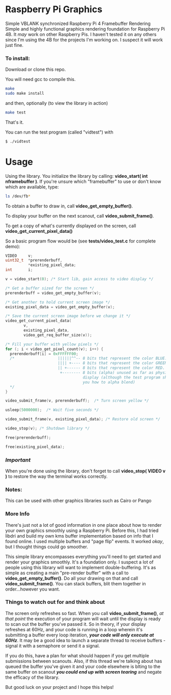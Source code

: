 # Raspberry Pi Graphics
Simple VBLANK synchronized Raspberry Pi 4 Framebuffer Rendering
Simple and highly functional graphics rendering foundation for Raspberry Pi 4B.  It *may* work on other Raspberry Pis.  I haven't tested it on any others since I'm using the 4B for the projects I'm working on.  I suspect it will work just fine.

### **To install:**
Download or clone this repo.

You will need gcc to compile this.
```bash
make
sudo make install
```
and then, optionally (to view the library in action)

```bash
make test
```

That's it.

You can run the test program (called "vidtest") with
```bash
$ ./vidtest
```

# Usage
Using the library.
You initialize the library by calling: **video_start( int nframebuffer )**.  If you're unsure which "framebuffer" to use or don't know which are available, type: 
```bash
ls /dev/fb*
```
To obtain a buffer to draw in, call **video_get_empty_buffer()**.

To display your buffer on the next scanout, call **video_submit_frame()**.

To get a copy of what's currently displayed on the screen, call **video_get_current_pixel_data()**

So a basic program flow would be (see **tests/video_test.c** for complete demo):
```C
VIDEO     v;
uint32_t  *prerenderbuff,
          *existing_pixel_data;
int       i;

v = video_start(0); /* Start lib, gain access to video display */

/* Get a buffer sized for the screen */
prerenderbuff = video_get_empty_buffer(v);

/* Get another to hold current screen image */
existing_pixel_data = video_get_empty_buffer(v); 

/* Save the current screen image before we change it */
video_get_current_pixel_data(
        v, 
        existing_pixel_data, 
        video_get_req_buffer_size(v));

/* Fill your buffer with yellow pixels */
for (; i < video_get_pixel_count(v); i++) {
  prerenderbuff[i] = 0xFFFFFF00;
  /*                   ||||||^^-- 8 bits that represent the color BLUE.
                       |||| +---- 8 bits that represent the color GREEN.
                       || +------ 8 bits that represent the color RED.    
                        +-------- 8 bits (alpha) unused as far as physical 
                                  display (although the test program shows 
                                  you how to alpha blend)
  */
}

video_submit_frame(v, prerenderbuff);  /* Turn screen yellow */

usleep(5000000);  /* Wait five seconds */

video_submit_frame(v, existing_pixel_data); /* Restore old screen */

video_stop(v); /* Shutdown library */

free(prerenderbuff);

free(existing_pixel_data);

```


### ***_Important_***
When you're done using the library, don't forget to call **video_stop( VIDEO v )** to restore the way the terminal works correctly.

### Notes:
This can be used with other graphics libraries such as Cairo or Pango

### **More Info**
There's just not a lot of good information in one place about how to render your own graphics smoothly using a Raspberry Pi.  Before this, I had tried libdri and build my own kms buffer implementation based on info that I found online.  I used multiple buffers and "page flip" events.  It worked _okay_, but I thought things could go smoother.

This simple library encompasses everything you'll need to get started and render your graphics smoothly.  It's a foundation only.  I suspect a lot of people using this library will want to implement double-buffering.  It's as simple as creating a main "pre-render buffer" with a call to **video_get_empty_buffer()**.  Do all your drawing on that and call **video_submit_frame()**.  You can stack buffers, blit them together in order...however you want.  

### **Things to watch out for and think about**
The screen only refreshes so fast.  When you call **video_submit_frame()**, _at that point_ the execution of your program will wait until the display is ready to scan out the buffer you've passed it.  So in theory, if your display refreshes at 60Hz, and your code is running in a loop wherein it's submitting a buffer every loop iteration, **_your code will only execute at 60Hz_**.  It may be a good idea to launch a separate thread to receive buffers - signal it with a semaphore or send it a signal.  

If you do this, have a plan for what should happen if you get multiple submissions between scanouts.  Also, if this thread we're talking about has queued the buffer you've given it and your code elsewhere is blting to the same buffer on scanout **_you could end up with screen tearing_** and negate the efficacy of the library.

But good luck on your project and I hope this helps!








